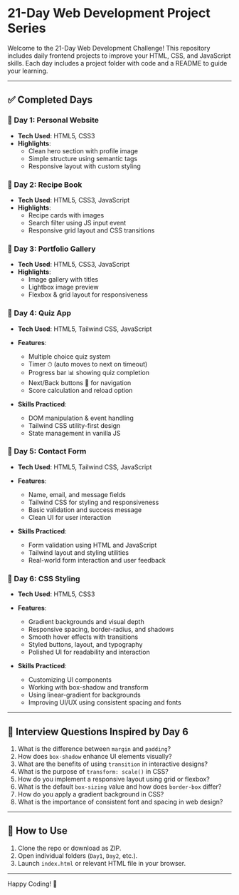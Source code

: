 
# 21-Day Web Development Project Series

Welcome to the 21-Day Web Development Challenge! This repository includes daily frontend projects to improve your HTML, CSS, and JavaScript skills. Each day includes a project folder with code and a README to guide your learning.

---

## ✅ Completed Days

### 📁 Day 1: Personal Website

- **Tech Used**: HTML5, CSS3
- **Highlights**:
  - Clean hero section with profile image
  - Simple structure using semantic tags
  - Responsive layout with custom styling

### 📁 Day 2: Recipe Book

- **Tech Used**: HTML5, CSS3, JavaScript
- **Highlights**:
  - Recipe cards with images
  - Search filter using JS input event
  - Responsive grid layout and CSS transitions

### 📁 Day 3: Portfolio Gallery

- **Tech Used**: HTML5, CSS3, JavaScript
- **Highlights**:
  - Image gallery with titles
  - Lightbox image preview
  - Flexbox & grid layout for responsiveness

### 📁 Day 4: Quiz App

- **Tech Used**: HTML5, Tailwind CSS, JavaScript
- **Features**:
  - Multiple choice quiz system
  - Timer ⏱ (auto moves to next on timeout)
  - Progress bar 📊 showing quiz completion
  - Next/Back buttons 🔁 for navigation
  - Score calculation and reload option

- **Skills Practiced**:
  - DOM manipulation & event handling
  - Tailwind CSS utility-first design
  - State management in vanilla JS

### 📁 Day 5: Contact Form

- **Tech Used**: HTML5, Tailwind CSS, JavaScript
- **Features**:
  - Name, email, and message fields
  - Tailwind CSS for styling and responsiveness
  - Basic validation and success message
  - Clean UI for user interaction

- **Skills Practiced**:
  - Form validation using HTML and JavaScript
  - Tailwind layout and styling utilities
  - Real-world form interaction and user feedback

### 📁 Day 6: CSS Styling

- **Tech Used**: HTML5, CSS3
- **Features**:
  - Gradient backgrounds and visual depth
  - Responsive spacing, border-radius, and shadows
  - Smooth hover effects with transitions
  - Styled buttons, layout, and typography
  - Polished UI for readability and interaction

- **Skills Practiced**:
  - Customizing UI components
  - Working with box-shadow and transform
  - Using linear-gradient for backgrounds
  - Improving UI/UX using consistent spacing and fonts

---

## 💬 Interview Questions Inspired by Day 6

1. What is the difference between `margin` and `padding`?
2. How does `box-shadow` enhance UI elements visually?
3. What are the benefits of using `transition` in interactive designs?
4. What is the purpose of `transform: scale()` in CSS?
5. How do you implement a responsive layout using grid or flexbox?
6. What is the default `box-sizing` value and how does `border-box` differ?
7. How do you apply a gradient background in CSS?
8. What is the importance of consistent font and spacing in web design?

---

## 🧭 How to Use

1. Clone the repo or download as ZIP.
2. Open individual folders (`Day1`, `Day2`, etc.).
3. Launch `index.html` or relevant HTML file in your browser.

---

Happy Coding! 🚀
